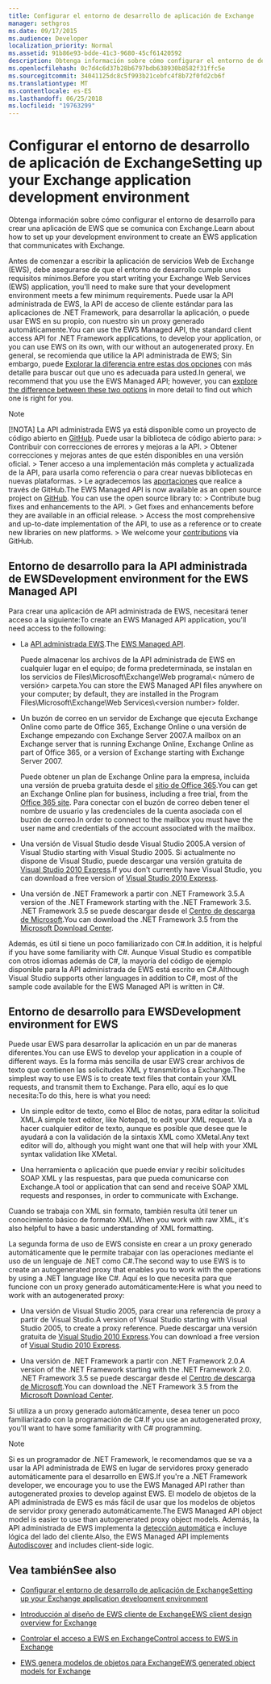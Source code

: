 ```yaml
---
title: Configurar el entorno de desarrollo de aplicación de Exchange
manager: sethgros
ms.date: 09/17/2015
ms.audience: Developer
localization_priority: Normal
ms.assetid: 91b86e93-bdde-41c3-9680-45cf61420592
description: Obtenga información sobre cómo configurar el entorno de desarrollo para crear una aplicación de EWS que se comunica con Exchange.
ms.openlocfilehash: 0c7d4c6d37b28b6797bdb638930b8582f31ffc5e
ms.sourcegitcommit: 34041125dc8c5f993b21cebfc4f8b72f0fd2cb6f
ms.translationtype: MT
ms.contentlocale: es-ES
ms.lasthandoff: 06/25/2018
ms.locfileid: "19763299"
---
```

# <a name="setting-up-your-exchange-application-development-environment"></a><span data-ttu-id="2ef24-103">Configurar el entorno de desarrollo de aplicación de Exchange</span><span class="sxs-lookup"><span data-stu-id="2ef24-103">Setting up your Exchange application development environment</span></span>

<span data-ttu-id="2ef24-104">Obtenga información sobre cómo configurar el entorno de desarrollo para crear una aplicación de EWS que se comunica con Exchange.</span><span class="sxs-lookup"><span data-stu-id="2ef24-104">Learn about how to set up your development environment to create an EWS application that communicates with Exchange.</span></span>
  
<span data-ttu-id="2ef24-105">Antes de comenzar a escribir la aplicación de servicios Web de Exchange (EWS), debe asegurarse de que el entorno de desarrollo cumple unos requisitos mínimos.</span><span class="sxs-lookup"><span data-stu-id="2ef24-105">Before you start writing your Exchange Web Services (EWS) application, you'll need to make sure that your development environment meets a few minimum requirements.</span></span> <span data-ttu-id="2ef24-106">Puede usar la API administrada de EWS, la API de acceso de cliente estándar para las aplicaciones de .NET Framework, para desarrollar la aplicación, o puede usar EWS en su propio, con nuestro sin un proxy generado automáticamente.</span><span class="sxs-lookup"><span data-stu-id="2ef24-106">You can use the EWS Managed API, the standard client access API for .NET Framework applications, to develop your application, or you can use EWS on its own, with our without an autogenerated proxy.</span></span> <span data-ttu-id="2ef24-107">En general, se recomienda que utilice la API administrada de EWS; Sin embargo, puede [Explorar la diferencia entre estas dos opciones](ews-client-design-overview-for-exchange.md) con más detalle para buscar out que uno es adecuada para usted.</span><span class="sxs-lookup"><span data-stu-id="2ef24-107">In general, we recommend that you use the EWS Managed API; however, you can [explore the difference between these two options](ews-client-design-overview-for-exchange.md) in more detail to find out which one is right for you.</span></span> 
  
> [!NOTE]
>  <span data-ttu-id="2ef24-p102">[!NOTA]  La API administrada EWS ya está disponible como un proyecto de código abierto en [GitHub](https://github.com/officedev/ews-managed-api). Puede usar la biblioteca de código abierto para: >  Contribuir con correcciones de errores y mejoras a la API. >  Obtener correcciones y mejoras antes de que estén disponibles en una versión oficial. >  Tener acceso a una implementación más completa y actualizada de la API, para usarla como referencia o para crear nuevas bibliotecas en nuevas plataformas. >  Le agradecemos las [aportaciones](https://github.com/OfficeDev/ews-managed-api/blob/master/CONTRIBUTING.md) que realice a través de GitHub.</span><span class="sxs-lookup"><span data-stu-id="2ef24-p102">The EWS Managed API is now available as an open source project on [GitHub](https://github.com/officedev/ews-managed-api). You can use the open source library to: >  Contribute bug fixes and enhancements to the API. >  Get fixes and enhancements before they are available in an official release. >  Access the most comprehensive and up-to-date implementation of the API, to use as a reference or to create new libraries on new platforms. >  We welcome your [contributions](https://github.com/OfficeDev/ews-managed-api/blob/master/CONTRIBUTING.md) via GitHub.</span></span> 
  
## <a name="development-environment-for-the-ews-managed-api"></a><span data-ttu-id="2ef24-113">Entorno de desarrollo para la API administrada de EWS</span><span class="sxs-lookup"><span data-stu-id="2ef24-113">Development environment for the EWS Managed API</span></span>
<span data-ttu-id="2ef24-114"><a name="bk_EWSMA"> </a></span><span class="sxs-lookup"><span data-stu-id="2ef24-114"></span></span>

<span data-ttu-id="2ef24-115">Para crear una aplicación de API administrada de EWS, necesitará tener acceso a la siguiente:</span><span class="sxs-lookup"><span data-stu-id="2ef24-115">To create an EWS Managed API application, you'll need access to the following:</span></span>
  
- <span data-ttu-id="2ef24-116">La [API administrada EWS](http://aka.ms/ews-managed-api-readme).</span><span class="sxs-lookup"><span data-stu-id="2ef24-116">The [EWS Managed API](http://aka.ms/ews-managed-api-readme).</span></span> 
    
    <span data-ttu-id="2ef24-117">Puede almacenar los archivos de la API administrada de EWS en cualquier lugar en el equipo; de forma predeterminada, se instalan en los servicios de Files\Microsoft\Exchange\Web programa\\< número de versión\> carpeta.</span><span class="sxs-lookup"><span data-stu-id="2ef24-117">You can store the EWS Managed API files anywhere on your computer; by default, they are installed in the Program Files\Microsoft\Exchange\Web Services\\<version number\> folder.</span></span>
    
- <span data-ttu-id="2ef24-118">Un buzón de correo en un servidor de Exchange que ejecuta Exchange Online como parte de Office 365, Exchange Online o una versión de Exchange empezando con Exchange Server 2007.</span><span class="sxs-lookup"><span data-stu-id="2ef24-118">A mailbox on an Exchange server that is running Exchange Online, Exchange Online as part of Office 365, or a version of Exchange starting with Exchange Server 2007.</span></span> 
    
    <span data-ttu-id="2ef24-119">Puede obtener un plan de Exchange Online para la empresa, incluida una versión de prueba gratuita desde el [sitio de Office 365](http://office.microsoft.com/en-us/business/compare-office-365-for-business-plans-FX102918419.aspx#fbid=1tsGNIE7e3a).</span><span class="sxs-lookup"><span data-stu-id="2ef24-119">You can get an Exchange Online plan for business, including a free trial, from the [Office 365 site](http://office.microsoft.com/en-us/business/compare-office-365-for-business-plans-FX102918419.aspx#fbid=1tsGNIE7e3a).</span></span> <span data-ttu-id="2ef24-120">Para conectar con el buzón de correo deben tener el nombre de usuario y las credenciales de la cuenta asociada con el buzón de correo.</span><span class="sxs-lookup"><span data-stu-id="2ef24-120">In order to connect to the mailbox you must have the user name and credentials of the account associated with the mailbox.</span></span>
    
- <span data-ttu-id="2ef24-121">Una versión de Visual Studio desde Visual Studio 2005.</span><span class="sxs-lookup"><span data-stu-id="2ef24-121">A version of Visual Studio starting with Visual Studio 2005.</span></span> <span data-ttu-id="2ef24-122">Si actualmente no dispone de Visual Studio, puede descargar una versión gratuita de [Visual Studio 2010 Express](http://www.microsoft.com/visualstudio/eng/products/visual-studio-2010-express).</span><span class="sxs-lookup"><span data-stu-id="2ef24-122">If you don't currently have Visual Studio, you can download a free version of [Visual Studio 2010 Express](http://www.microsoft.com/visualstudio/eng/products/visual-studio-2010-express).</span></span>
    
- <span data-ttu-id="2ef24-123">Una versión de .NET Framework a partir con .NET Framework 3.5.</span><span class="sxs-lookup"><span data-stu-id="2ef24-123">A version of the .NET Framework starting with the .NET Framework 3.5.</span></span> <span data-ttu-id="2ef24-124">.NET Framework 3.5 se puede descargar desde el [Centro de descarga de Microsoft](http://go.microsoft.com/fwlink/?LinkId=191777).</span><span class="sxs-lookup"><span data-stu-id="2ef24-124">You can download the .NET Framework 3.5 from the [Microsoft Download Center](http://go.microsoft.com/fwlink/?LinkId=191777).</span></span>
    
<span data-ttu-id="2ef24-125">Además, es útil si tiene un poco familiarizado con C#.</span><span class="sxs-lookup"><span data-stu-id="2ef24-125">In addition, it is helpful if you have some familiarity with C#.</span></span> <span data-ttu-id="2ef24-126">Aunque Visual Studio es compatible con otros idiomas además de C#, la mayoría del código de ejemplo disponible para la API administrada de EWS está escrito en C#.</span><span class="sxs-lookup"><span data-stu-id="2ef24-126">Although Visual Studio supports other languages in addition to C#, most of the sample code available for the EWS Managed API is written in C#.</span></span>
  
## <a name="development-environment-for-ews"></a><span data-ttu-id="2ef24-127">Entorno de desarrollo para EWS</span><span class="sxs-lookup"><span data-stu-id="2ef24-127">Development environment for EWS</span></span>
<span data-ttu-id="2ef24-128"><a name="bk_EWS"> </a></span><span class="sxs-lookup"><span data-stu-id="2ef24-128"></span></span>

<span data-ttu-id="2ef24-129">Puede usar EWS para desarrollar la aplicación en un par de maneras diferentes.</span><span class="sxs-lookup"><span data-stu-id="2ef24-129">You can use EWS to develop your application in a couple of different ways.</span></span> <span data-ttu-id="2ef24-130">Es la forma más sencilla de usar EWS crear archivos de texto que contienen las solicitudes XML y transmitirlos a Exchange.</span><span class="sxs-lookup"><span data-stu-id="2ef24-130">The simplest way to use EWS is to create text files that contain your XML requests, and transmit them to Exchange.</span></span> <span data-ttu-id="2ef24-131">Para ello, aquí es lo que necesita:</span><span class="sxs-lookup"><span data-stu-id="2ef24-131">To do this, here is what you need:</span></span> 
  
- <span data-ttu-id="2ef24-132">Un simple editor de texto, como el Bloc de notas, para editar la solicitud XML.</span><span class="sxs-lookup"><span data-stu-id="2ef24-132">A simple text editor, like Notepad, to edit your XML request.</span></span> <span data-ttu-id="2ef24-133">Va a hacer cualquier editor de texto, aunque es posible que desee que le ayudará a con la validación de la sintaxis XML como XMetal.</span><span class="sxs-lookup"><span data-stu-id="2ef24-133">Any text editor will do, although you might want one that will help with your XML syntax validation like XMetal.</span></span>
    
- <span data-ttu-id="2ef24-134">Una herramienta o aplicación que puede enviar y recibir solicitudes SOAP XML y las respuestas, para que pueda comunicarse con Exchange.</span><span class="sxs-lookup"><span data-stu-id="2ef24-134">A tool or application that can send and receive SOAP XML requests and responses, in order to communicate with Exchange.</span></span>
    
<span data-ttu-id="2ef24-135">Cuando se trabaja con XML sin formato, también resulta útil tener un conocimiento básico de formato XML.</span><span class="sxs-lookup"><span data-stu-id="2ef24-135">When you work with raw XML, it's also helpful to have a basic understanding of XML formatting.</span></span>
  
<span data-ttu-id="2ef24-136">La segunda forma de uso de EWS consiste en crear a un proxy generado automáticamente que le permite trabajar con las operaciones mediante el uso de un lenguaje de .NET como C#.</span><span class="sxs-lookup"><span data-stu-id="2ef24-136">The second way to use EWS is to create an autogenerated proxy that enables you to work with the operations by using a .NET language like C#.</span></span> <span data-ttu-id="2ef24-137">Aquí es lo que necesita para que funcione con un proxy generado automáticamente:</span><span class="sxs-lookup"><span data-stu-id="2ef24-137">Here is what you need to work with an autogenerated proxy:</span></span>
  
- <span data-ttu-id="2ef24-138">Una versión de Visual Studio 2005, para crear una referencia de proxy a partir de Visual Studio.</span><span class="sxs-lookup"><span data-stu-id="2ef24-138">A version of Visual Studio starting with Visual Studio 2005, to create a proxy reference.</span></span> <span data-ttu-id="2ef24-139">Puede descargar una versión gratuita de [Visual Studio 2010 Express](http://www.microsoft.com/visualstudio/eng/products/visual-studio-2010-express).</span><span class="sxs-lookup"><span data-stu-id="2ef24-139">You can download a free version of [Visual Studio 2010 Express](http://www.microsoft.com/visualstudio/eng/products/visual-studio-2010-express).</span></span>
    
- <span data-ttu-id="2ef24-140">Una versión de .NET Framework a partir con .NET Framework 2.0.</span><span class="sxs-lookup"><span data-stu-id="2ef24-140">A version of the .NET Framework starting with the .NET Framework 2.0.</span></span> <span data-ttu-id="2ef24-141">.NET Framework 3.5 se puede descargar desde el [Centro de descarga de Microsoft](http://go.microsoft.com/fwlink/?LinkId=191777).</span><span class="sxs-lookup"><span data-stu-id="2ef24-141">You can download the .NET Framework 3.5 from the [Microsoft Download Center](http://go.microsoft.com/fwlink/?LinkId=191777).</span></span>
    
<span data-ttu-id="2ef24-142">Si utiliza a un proxy generado automáticamente, desea tener un poco familiarizado con la programación de C#.</span><span class="sxs-lookup"><span data-stu-id="2ef24-142">If you use an autogenerated proxy, you'll want to have some familiarity with C# programming.</span></span>
  
> [!NOTE]
> <span data-ttu-id="2ef24-143">Si es un programador de .NET Framework, le recomendamos que se va a usar la API administrada de EWS en lugar de servidores proxy generado automáticamente para el desarrollo en EWS.</span><span class="sxs-lookup"><span data-stu-id="2ef24-143">If you're a .NET Framework developer, we encourage you to use the EWS Managed API rather than autogenerated proxies to develop against EWS.</span></span> <span data-ttu-id="2ef24-144">El modelo de objetos de la API administrada de EWS es más fácil de usar que los modelos de objetos de servidor proxy generado automáticamente.</span><span class="sxs-lookup"><span data-stu-id="2ef24-144">The EWS Managed API object model is easier to use than autogenerated proxy object models.</span></span> <span data-ttu-id="2ef24-145">Además, la API administrada de EWS implementa la [detección automática](autodiscover-for-exchange.md) e incluye lógica del lado del cliente.</span><span class="sxs-lookup"><span data-stu-id="2ef24-145">Also, the EWS Managed API implements [Autodiscover](autodiscover-for-exchange.md) and includes client-side logic.</span></span> 
  
## <a name="see-also"></a><span data-ttu-id="2ef24-146">Vea también</span><span class="sxs-lookup"><span data-stu-id="2ef24-146">See also</span></span>


- [<span data-ttu-id="2ef24-147">Configurar el entorno de desarrollo de aplicación de Exchange</span><span class="sxs-lookup"><span data-stu-id="2ef24-147">Setting up your Exchange application development environment</span></span>](setting-up-your-exchange-application-development-environment.md)
    
- [<span data-ttu-id="2ef24-148">Introducción al diseño de EWS cliente de Exchange</span><span class="sxs-lookup"><span data-stu-id="2ef24-148">EWS client design overview for Exchange</span></span>](ews-client-design-overview-for-exchange.md)
    
- [<span data-ttu-id="2ef24-149">Controlar el acceso a EWS en Exchange</span><span class="sxs-lookup"><span data-stu-id="2ef24-149">Control access to EWS in Exchange</span></span>](how-to-control-access-to-ews-in-exchange.md)
    
- [<span data-ttu-id="2ef24-150">EWS genera modelos de objetos para Exchange</span><span class="sxs-lookup"><span data-stu-id="2ef24-150">EWS generated object models for Exchange</span></span>](https://msdn.microsoft.com/en-us/library/jj190899)
    

